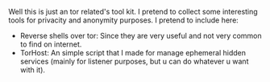 Well this is just an tor related's tool kit. I pretend to collect some interesting tools for privacity and anonymity purposes.
I pretend to include here:
- Reverse shells over tor: Since they are very useful and not very common to find on internet.
- TorHost: An simple script that I made for manage ephemeral hidden services (mainly for listener purposes, but u can do whatever u want with it).
